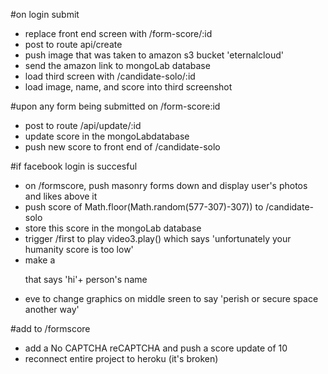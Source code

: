 #on login submit

- replace front end screen with /form-score/:id
- post to route api/create
- push image that was taken to amazon s3 bucket 'eternalcloud'
- send the amazon link to mongoLab database
- load third screen with /candidate-solo/:id
- load image, name, and score into third screenshot

#upon any form being submitted on /form-score:id

- post to route /api/update/:id
- update score in the mongoLabdatabase
- push new score to front end of /candidate-solo

#if facebook login is succesful

- on /formscore, push masonry forms down and display user's photos and likes above it
- push score of Math.floor(Math.random(577-307)-307)) to /candidate-solo
- store this score in the mongoLab database
- trigger /first to play video3.play() which says 'unfortunately your humanity score is too low'
- make a <p> that says 'hi'+ person's name
- eve to change graphics on middle sreen to say 'perish or secure space another way'


#add to /formscore
- add a No CAPTCHA reCAPTCHA and push a score update of 10
- reconnect entire project to heroku (it's broken)
